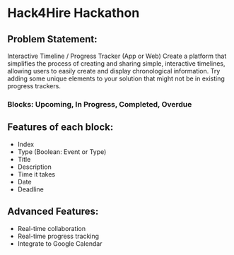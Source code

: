 # Hack4Hire Hackathon

## Problem Statement:
Interactive Timeline / Progress
Tracker (App or Web)
Create a platform that simplifies the
process of creating and sharing simple,
interactive timelines, allowing users to
easily create and display chronological
information. Try adding some unique
elements to your solution that might
not be in existing progress trackers.

### Blocks: Upcoming, In Progress, Completed, Overdue

## Features of each block:
* Index
* Type (Boolean: Event or Type)
* Title
* Description
* Time it takes
* Date
* Deadline




## Advanced Features:
* Real-time collaboration
* Real-time progress tracking
* Integrate to Google Calendar
